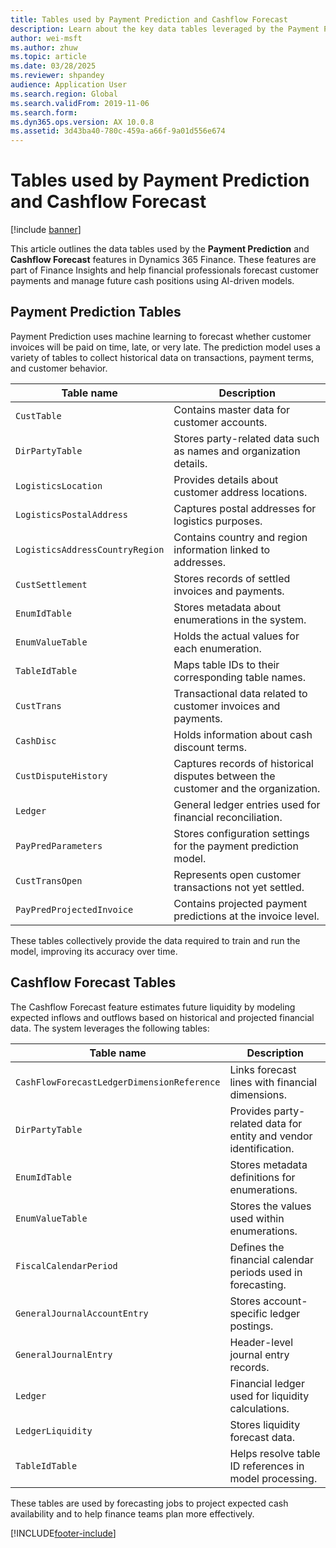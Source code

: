 ```yaml
---
title: Tables used by Payment Prediction and Cashflow Forecast
description: Learn about the key data tables leveraged by the Payment Prediction and Cashflow Forecast features in Dynamics 365 Finance.
author: wei-msft
ms.author: zhuw
ms.topic: article
ms.date: 03/28/2025
ms.reviewer: shpandey
audience: Application User
ms.search.region: Global
ms.search.validFrom: 2019-11-06
ms.search.form: 
ms.dyn365.ops.version: AX 10.0.8
ms.assetid: 3d43ba40-780c-459a-a66f-9a01d556e674
---
```


# Tables used by Payment Prediction and Cashflow Forecast

[!include [banner](../includes/banner.md)]

This article outlines the data tables used by the **Payment Prediction** and **Cashflow Forecast** features in Dynamics 365 Finance. These features are part of Finance Insights and help financial professionals forecast customer payments and manage future cash positions using AI-driven models.

## Payment Prediction Tables

Payment Prediction uses machine learning to forecast whether customer invoices will be paid on time, late, or very late. The prediction model uses a variety of tables to collect historical data on transactions, payment terms, and customer behavior.

| Table name | Description |
|------------|-------------|
| `CustTable` | Contains master data for customer accounts. |
| `DirPartyTable` | Stores party-related data such as names and organization details. |
| `LogisticsLocation` | Provides details about customer address locations. |
| `LogisticsPostalAddress` | Captures postal addresses for logistics purposes. |
| `LogisticsAddressCountryRegion` | Contains country and region information linked to addresses. |
| `CustSettlement` | Stores records of settled invoices and payments. |
| `EnumIdTable` | Stores metadata about enumerations in the system. |
| `EnumValueTable` | Holds the actual values for each enumeration. |
| `TableIdTable` | Maps table IDs to their corresponding table names. |
| `CustTrans` | Transactional data related to customer invoices and payments. |
| `CashDisc` | Holds information about cash discount terms. |
| `CustDisputeHistory` | Captures records of historical disputes between the customer and the organization. |
| `Ledger` | General ledger entries used for financial reconciliation. |
| `PayPredParameters` | Stores configuration settings for the payment prediction model. |
| `CustTransOpen` | Represents open customer transactions not yet settled. |
| `PayPredProjectedInvoice` | Contains projected payment predictions at the invoice level. |

These tables collectively provide the data required to train and run the model, improving its accuracy over time.

## Cashflow Forecast Tables

The Cashflow Forecast feature estimates future liquidity by modeling expected inflows and outflows based on historical and projected financial data. The system leverages the following tables:

| Table name | Description |
|------------|-------------|
| `CashFlowForecastLedgerDimensionReference` | Links forecast lines with financial dimensions. |
| `DirPartyTable` | Provides party-related data for entity and vendor identification. |
| `EnumIdTable` | Stores metadata definitions for enumerations. |
| `EnumValueTable` | Stores the values used within enumerations. |
| `FiscalCalendarPeriod` | Defines the financial calendar periods used in forecasting. |
| `GeneralJournalAccountEntry` | Stores account-specific ledger postings. |
| `GeneralJournalEntry` | Header-level journal entry records. |
| `Ledger` | Financial ledger used for liquidity calculations. |
| `LedgerLiquidity` | Stores liquidity forecast data. |
| `TableIdTable` | Helps resolve table ID references in model processing. |

These tables are used by forecasting jobs to project expected cash availability and to help finance teams plan more effectively.


[!INCLUDE[footer-include](../../includes/footer-banner.md)]
